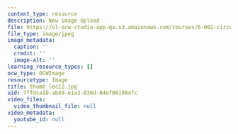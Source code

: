```yaml
---
content_type: resource
description: New image Upload
file: https://ol-ocw-studio-app-qa.s3.amazonaws.com/courses/6-002-circuits-and-electronics-spring-2007/7ffdca1bab49e1a3836d84ef061984fc_thumb_lec12.jpg
file_type: image/jpeg
image_metadata:
  caption: ''
  credit: ''
  image-alt: ''
learning_resource_types: []
ocw_type: OCWImage
resourcetype: Image
title: thumb_lec12.jpg
uid: 7ffdca1b-ab49-e1a3-836d-84ef061984fc
video_files:
  video_thumbnail_file: null
video_metadata:
  youtube_id: null
---
```

